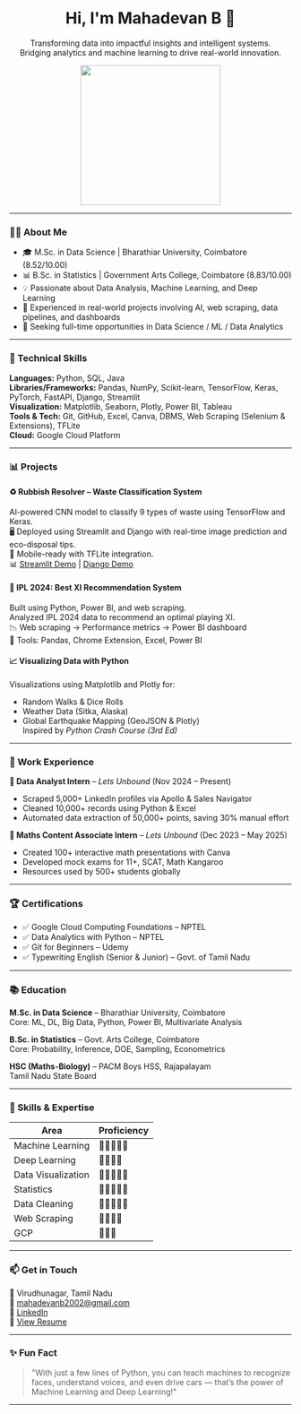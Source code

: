 <h1 align="center">Hi, I'm Mahadevan B 👋</h1>
<p align="center">Transforming data into impactful insights and intelligent systems.<br/>Bridging analytics and machine learning to drive real-world innovation.</p>
<p align="center">
  <img src="https://media.giphy.com/media/qgQUggAC3Pfv687qPC/giphy.gif" width="250"/>
</p>

---

### 👨‍💻 About Me

- 🎓 M.Sc. in Data Science | Bharathiar University, Coimbatore (8.52/10.00)
- 📊 B.Sc. in Statistics | Government Arts College, Coimbatore (8.83/10.00)
- 💡 Passionate about Data Analysis, Machine Learning, and Deep Learning
- 🧠 Experienced in real-world projects involving AI, web scraping, data pipelines, and dashboards
- 🚀 Seeking full-time opportunities in Data Science / ML / Data Analytics

---

### 🧠 Technical Skills

**Languages:** Python, SQL, Java  
**Libraries/Frameworks:** Pandas, NumPy, Scikit-learn, TensorFlow, Keras, PyTorch, FastAPI, Django, Streamlit  
**Visualization:** Matplotlib, Seaborn, Plotly, Power BI, Tableau  
**Tools & Tech:** Git, GitHub, Excel, Canva, DBMS, Web Scraping (Selenium & Extensions), TFLite  
**Cloud:** Google Cloud Platform  

---

### 📊 Projects

#### ♻️ Rubbish Resolver – Waste Classification System
AI-powered CNN model to classify 9 types of waste using TensorFlow and Keras.  
🖥️ Deployed using Streamlit and Django with real-time image prediction and eco-disposal tips.  
📱 Mobile-ready with TFLite integration.  
📊 [Streamlit Demo](https://github.com/b-mahadevan/rubbish-resolver/tree/main/deployment/streamlit/demo) | [Django Demo](https://github.com/b-mahadevan/rubbish-resolver/tree/main/deployment/django/demo)

#### 🏏 IPL 2024: Best XI Recommendation System
Built using Python, Power BI, and web scraping.  
Analyzed IPL 2024 data to recommend an optimal playing XI.  
📉 Web scraping → Performance metrics → Power BI dashboard  
🧰 Tools: Pandas, Chrome Extension, Excel, Power BI

#### 📈 Visualizing Data with Python
Visualizations using Matplotlib and Plotly for:
- Random Walks & Dice Rolls  
- Weather Data (Sitka, Alaska)  
- Global Earthquake Mapping (GeoJSON & Plotly)  
Inspired by *Python Crash Course (3rd Ed)*

---

### 💼 Work Experience

**🔹 Data Analyst Intern** – *Lets Unbound* (Nov 2024 – Present)  
- Scraped 5,000+ LinkedIn profiles via Apollo & Sales Navigator  
- Cleaned 10,000+ records using Python & Excel  
- Automated data extraction of 50,000+ points, saving 30% manual effort

**🔹 Maths Content Associate Intern** – *Lets Unbound* (Dec 2023 – May 2025)  
- Created 100+ interactive math presentations with Canva  
- Developed mock exams for 11+, SCAT, Math Kangaroo  
- Resources used by 500+ students globally

---

### 🏆 Certifications

- ✅ Google Cloud Computing Foundations – NPTEL  
- ✅ Data Analytics with Python – NPTEL  
- ✅ Git for Beginners – Udemy  
- ✅ Typewriting English (Senior & Junior) – Govt. of Tamil Nadu  

---

### 📚 Education

**M.Sc. in Data Science** – Bharathiar University, Coimbatore  
Core: ML, DL, Big Data, Python, Power BI, Multivariate Analysis  

**B.Sc. in Statistics** – Govt. Arts College, Coimbatore  
Core: Probability, Inference, DOE, Sampling, Econometrics  

**HSC (Maths-Biology)** – PACM Boys HSS, Rajapalayam  
Tamil Nadu State Board

---

### 🧰 Skills & Expertise

| Area               | Proficiency |
|--------------------|-------------|
| Machine Learning   | 🔹🔹🔹🔹🔹     |
| Deep Learning      | 🔹🔹🔹🔹       |
| Data Visualization | 🔹🔹🔹🔹🔹     |
| Statistics         | 🔹🔹🔹🔹🔹     |
| Data Cleaning      | 🔹🔹🔹🔹🔹     |
| Web Scraping       | 🔹🔹🔹🔹       |
| GCP                | 🔹🔹🔹         |

---

### 📫 Get in Touch

📍 Virudhunagar, Tamil Nadu  
📧 [mahadevanb2002@gmail.com](mailto:mahadevanb2002@gmail.com)  
🔗 [LinkedIn](https://linkedin.com/in/mahadevanbdatascientist/)  
📄 [View Resume](link_to_resume_if_uploaded_on_github)

---

### ✨ Fun Fact

> "With just a few lines of Python, you can teach machines to recognize faces, understand voices, and even drive cars — that’s the power of Machine Learning and Deep Learning!"

---
